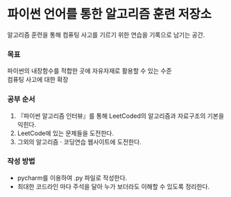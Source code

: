 # 파이썬 언어를 통한 알고리즘 훈련 저장소
알고리즘 훈련을 통해 컴퓨팅 사고를 기르기 위한 연습을 기록으로 남기는 공간.

### 목표
파이썬의 내장함수를 적합한 곳에 자유자재로 활용할 수 있는 수준  
컴퓨팅 사고에 대한 확장


### 공부 순서
1. 『파이썬 알고리즘 인터뷰』를 통해 LeetCoded의 알고리즘과 자료구조의 기본을 익힌다.
1. LeetCode에 있는 문제들을 도전한다.
1. 그외의 알고리즘 · 코딩연습 웹사이트에 도전한다.

### 작성 방법
- pycharm를 이용하여 .py 파일로 작성한다.
- 최대한 코드라인 마다 주석을 달아 누가 보더라도 이해할 수 있도록 정리한다.

